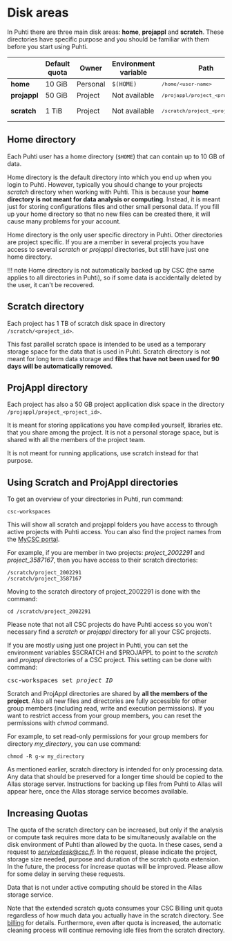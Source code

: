 # Disk areas

In Puhti there are three main disk areas: **home**, **projappl** and
**scratch**. These directories have specific purpose and you should be
familiar with them before you start using Puhti.

|              | Default quota | Owner    | Environment variable | Path                                            | Cleaning      |
| ------------ | ------------- | -------- | -------------------- | ----------------------------------------------- | ------------- |
| **home**     | 10 GiB        | Personal | `$(HOME)`            | <small>`/home/<user-name>`</small>              | No            |
| **projappl** | 50 GiB        | Project  | Not available        | <small>`/projappl/project_<project_id>`</small> | No            |
| **scratch**  | 1 TiB         | Project  | Not available        | <small>`/scratch/project_<project_id>`</small>  | Yes - 90 days |



## Home directory

Each Puhti user has a home directory (`$HOME`) that can contain up to 10 GB of
data.

Home directory is the default directory into which you end up when you login
to Puhti. However, typically you should change to your projects *scratch*
directory when working with Puhti. This is because your
**home directory is not meant for data analysis or computing**. Instead, it is
meant just for storing configurations files and other small personal data. If
you fill up your home directory so that no new files can be created there, it
will cause many problems for your account.

Home directory is the only user specific directory in Puhti. Other directories
are project specific. If you are a member in several projects you have access
to several *scratch* or *projappl* directories, but still have just one home
directory.

!!! note
    Home directory is not automatically backed up by CSC (the same applies to
    all directories in Puhti), so if some data is accidentally deleted by the
    user, it can't be recovered.


## Scratch directory

Each project has 1 TB of scratch disk space in directory
`/scratch/<project_id>`.

This fast parallel scratch space is intended to be used as a temporary storage
space for the data that is used in Puhti. Scratch directory is not meant for
long term data storage and **files that have not been used for 90 days will
be automatically removed**.

## ProjAppl directory

Each project has also a 50 GB project application disk space in the directory
`/projappl/project_<project_id>`.

It is meant for storing applications you have compiled yourself, libraries
etc. that you share among the project. It is not a personal storage space, but
is shared with all the members of the project team.

It is not meant for running applications, use scratch instead for that
purpose.

## Using Scratch and ProjAppl directories

To get an overview of your directories in Puhti, run command:
```text
csc-workspaces
```
This will show all scratch and projappl folders you have access to through active projects with Puhti access. 
You can also find the project names from the [MyCSC portal](https://my.csc.fi).

For example, if you are member in two projects: *project_2002291*
and *project_3587167*, then you have access to their scratch directories:
```text
/scratch/project_2002291
/scratch/project_3587167
```
Moving to the scratch directory of project_2002291 is done with the command:
```text
cd /scratch/project_2002291
```
Please note that not all CSC projects do have Puhti access so you won't
necessary find a *scratch* or *projappl* directory for all your CSC projects.

If you are mostly using just one project in Puhti, you can set the
environment variables $SCRATCH and $PROJAPPL to point to the *scratch* and
*projappl* directories of a CSC project. This setting can be done with
command:
<pre>
csc-workspaces set <i>project_ID</i>
</pre>

Scratch and ProjAppl directories are shared by **all the members of the
project**. Also all new files and directories are fully accessible for other
group members (including read, write and execution permissions). If you want
to restrict access from your group members, you can reset the permissions with
*chmod* command.

For example, to set read-only permissions for your group members for directory
*my_directory*, you can use command:
```text
chmod -R g-w my_directory
```

As mentioned earlier, scratch directory is intended for only processing data.
Any data that should be preserved for a longer time should be copied to the
Allas storage server. Instructions for backing up files from Puhti to Allas
will appear here, once the Allas storage service becomes available.


## Increasing Quotas


The quota of the scratch directory can be increased, but only if the
analysis or compute task requires more data to be simultaneously available
on the disk environment of Puhti than allowed by the quota. In these cases,  send a request to
*servicedesk@csc.fi*.  In the request, please indicate the project,
storage size needed, purpose and duration of the scratch quota
extension. In the future, the process for increase quotas will be
improved. Please allow for some delay in serving these requests.

Data that is not under active computing should be stored in the  Allas
storage service.

Note that the extended scratch quota consumes your CSC Billing unit
quota regardless of how much data you actually have in the scratch
directory. See [billing](../accounts/billing.md) for details.
Furthermore, even after quota is increased, the automatic cleaning
process will continue removing idle files from the scratch directory.
